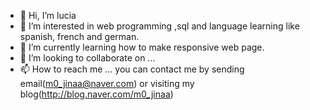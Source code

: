 - 👋 Hi, I’m lucia
- 👀 I’m interested in web programming ,sql and language learning like spanish, french and german.
- 🌱 I’m currently learning how to make responsive web page.
- 💞️ I’m looking to collaborate on ...
- 📫 How to reach me ... you can contact me by sending email(m0_jinaa@naver.com) or visiting my blog(http://blog.naver.com/m0_jinaa)

<!---
mgin0527/mgin0527 is a ✨ special ✨ repository because its `README.md` (this file) appears on your GitHub profile.
You can click the Preview link to take a look at your changes.
--->
